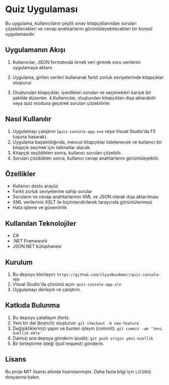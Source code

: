 # Quiz Uygulaması

Bu uygulama, kullanıcıların çeşitli sınav kitapçıklarından soruları çözebilecekleri ve cevap anahtarlarını görüntüleyebilecekleri bir konsol uygulamasıdır.

## Uygulamanın Akışı
1. Kullanıcılar, JSON formatında örnek veri girerek soru verilerini uygulamaya aktarır.

2. Uygulama, girilen verileri kullanarak farklı zorluk seviyelerinde kitapçıklar oluşturur.
3. Oluşturulan kitapçıklar, içerdikleri soruları ve seçenekleri karışık bir şekilde düzenler.
4.Kullanıcılar, oluşturulan kitapçıkları dışa aktarabilir veya quiz moduna geçerek soruları çözebilirler.

## Nasıl Kullanılır

1. Uygulamayı çalıştırın (`quiz-console-app.exe` veya Visual Studio'da F5 tuşuna basarak).
2. Uygulama başlatıldığında, mevcut kitapçıklar listelenecek ve kullanıcı bir kitapçık seçmek için talimatlar alacak.
3. Kitapçık seçildikten sonra, kullanıcı soruları çözebilir.
4. Soruları çözdükten sonra, kullanıcı cevap anahtarlarını görüntüleyebilir.

## Özellikler

- Kullanıcı dostu arayüz
- Farklı zorluk seviyelerine sahip sorular
- Soruların ve cevap anahtarlarının XML ve JSON olarak dışa aktarılması
- XML verilerinin XSLT ile biçimlendirilerek tarayıcıda görüntülenmesi
- Hata işleme ve güvenilirlik

## Kullanılan Teknolojiler

- C#
- .NET Framework
- JSON.NET kütüphanesi

## Kurulum

1. Bu depoyu klonlayın: `https://github.com/ilyasBozdemir/quiz-console-app`
2. Visual Studio'da çözümü açın: `quiz-console-app.sln`
3. Uygulamayı derleyin ve çalıştırın.

## Katkıda Bulunma

1. Bu depoyu çatallayın (fork).
2. Yeni bir dal (branch) oluşturun: `git checkout -b new-feature`
3. Değişikliklerinizi yapın ve bunları işleyin (commit): `git commit -am 'Yeni özellik ekle'`
4. Dalınızı ana depoya gönderin (push): `git push origin yeni-ozellik`
5. Bir birleştirme isteği (pull request) gönderin.

## Lisans

Bu proje MIT lisansı altında lisanslanmıştır. Daha fazla bilgi için `LICENSE` dosyasına bakın.
